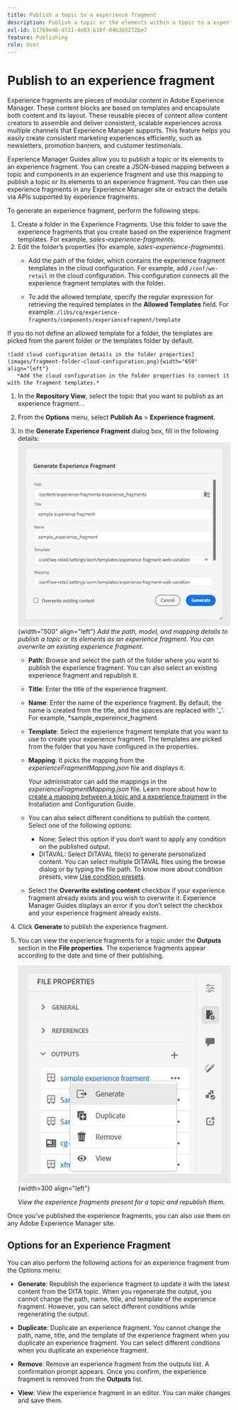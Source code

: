 ```yaml
---
title: Publish a topic to a experience fragment
description: Publish a topic or the elements within a topic to a experience fragment in AEM Guides.  Learn how to view the experience fragments present for a topic and republish them.
exl-id: b1769e48-d721-4e93-b10f-04b385272be7
feature: Publishing
role: User
---
```

# Publish to an experience fragment

Experience fragments are pieces of modular content in Adobe Experience Manager. These content blocks are based on templates and encapsulate both content and its layout. These reusable pieces of content allow content creators to assemble and deliver consistent, scalable experiences across multiple channels that Experience Manager supports. This feature helps you easily create consistent marketing experiences efficiently, such as newsletters, promotion banners, and customer testimonials.  

Experience Manager Guides allow you to publish a topic or its elements to an experience fragment. You can create a JSON-based mapping between a topic and components in an experience fragment and use this mapping to publish a topic or its elements to an experience fragment. You can then use experience fragments in any Experience Manager site or extract the details via APIs supported by experience fragments.




To generate an experience fragment, perform the following steps:


1.  Create a folder in the Experience Fragments. Use this folder to save the experience fragments that you create based on the experience fragment templates. For example, *sales-experience-fragments*. 
1. Edit the folder’s properties (for example, *sales-experience-fragments*).
    * Add the path of the folder, which contains the experience fragment templates in the cloud configuration. 
For example, add `/conf/we-retail` in the cloud configuration. This configuration connects all the experience fragment templates with the folder.
    
    * To add the allowed template, specify the regular expression for retrieving the required templates in the **Allowed Templates** field. 
For example:
`/libs/cq/experience-fragments/components/experiencefragment/template`

If you do not define an allowed template for a folder, the templates are picked from the parent folder or the templates folder by default. 

    ![add cloud configuration details in the folder properties](images/fragment-folder-cloud-configuration.png){width="650" align="left"}
       *Add the cloud configuration in the folder properties to connect it with the fragment templates.* 
1. In the **Repository View**, select the topic that you want to publish as an experience fragment. . 
1. From the **Options** menu, select **Publish As** > **Experience fragment**.  
1. In the **Generate Experience Fragment** dialog box, fill in the following details:
        ![Add the fragment model and mapping details in the Publish as experience fragment dialog](images/experience-fragment-generate.png){width="500" align="left"}
       *Add the path, model, and mapping details to publish a topic or its elements as an experience fragment. You can overwrite an existing experience fragment.*  

    * **Path**: Browse and select the path of the folder where you want to publish the experience fragment. You can also select an existing experience fragment and republish it.
    * **Title**: Enter the title of the experience fragment.
    * **Name**: Enter the name of the experience fragment. By default, the name is created from the title, and the spaces are replaced with '_'. For example, *sample_expereince_fragment. 
    * **Template**: Select the experience fragment template that you want to use to create your experience fragment. The templates are picked from the folder that you have configured in the properties. 
    * **Mapping**: It picks the mapping from the *experienceFragmentMapping.json* file and displays it.  

      

        Your administrator can add the mappings in the *experienceFragmentMapping.json* file.  Learn more about how to [create a mapping between a topic and a experience fragment](../cs-install-guide/conf-experience-fragment-mapping-cs.md) in the  Installation and Configuration Guide.

    * You can also select different conditions to publish the content.  Select one of the following options:

        * None: Select this option if you don’t want to apply any condition on the published output.
        * DITAVAL: Select DITAVAL file(s) to generate personalized content. You can select multiple DITAVAL files using the browse dialog or by typing the file path. To know more about condition presets, view [Use condition presets](generate-output-use-condition-presets.md).
        
    * Select the **Overwrite existing content** checkbox if your experience fragment already exists and you wish to overwrite it. Experience Manager Guides displays an error if you don’t select the checkbox and your experience fragment already exists. 
1. Click **Generate** to publish the experience fragment.
1. You can view the experience fragments for a topic under the **Outputs** section in the **File properties**. The experience fragments appear according to the date and time of their publishing. 
 
    ![View the experience fragments for a topic](images/experience-fragment-outputs.png){width=300 align="left"}
       
     *View the experience fragments present for a topic and republish them.*  

 


Once you’ve published the experience fragments, you can also use them on any Adobe Experience Manager site.


## Options for an Experience Fragment 

You can also perform the following actions for an experience fragment from the Options menu:

* **Generate**: Republish the experience fragment to update it with the latest content from the DITA topic. When you regenerate the output, you cannot change the path, name, title, and template of the experience fragment. However, you can select different conditions while regenerating the output.

* **Duplicate**: Duplicate an experience fragment. You cannot change the path, name, title, and the template of the experience fragment when you duplicate an experience fragment. You can select different condtions when you duplicate an experience fragment.

* **Remove**: Remove an experience fragment from the outputs list. A confirmation prompt appears. Once you confirm, the experience fragment is removed from the **Outputs** list. 

* **View**: View the experience fragment in an editor. You can make changes and save them.

 
